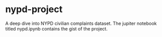 # nypd-project
A deep dive into NYPD civilian complaints dataset. The jupiter notebook titled nypd.ipynb contains the gist of the project.
